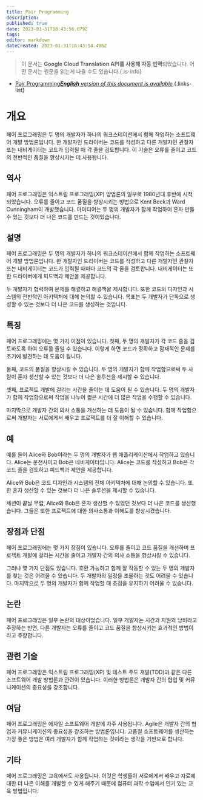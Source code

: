 ```yaml
---
title: Pair Programming
description: 
published: true
date: 2023-01-31T18:43:56.079Z
tags: 
editor: markdown
dateCreated: 2023-01-31T18:43:54.406Z
---
```


> 이 문서는 **Google Cloud Translation API를 사용해 자동 번역**되었습니다.
어떤 문서는 원문을 읽는게 나을 수도 있습니다.{.is-info}

- [Pair Programming***English** version of this document is available*](/en/Knowledge-base/Dictionary/pair-programming)
{.links-list}


# 개요
페어 프로그래밍은 두 명의 개발자가 하나의 워크스테이션에서 함께 작업하는 소프트웨어 개발 방법론입니다. 한 개발자인 드라이버는 코드를 작성하고 다른 개발자인 관찰자 또는 내비게이터는 코드가 입력될 때 각 줄을 검토합니다. 이 기술은 오류를 줄이고 코드의 전반적인 품질을 향상시키는 데 사용됩니다.

## 역사
페어 프로그래밍은 익스트림 프로그래밍(XP) 방법론의 일부로 1980년대 후반에 시작되었습니다. 오류를 줄이고 코드 품질을 향상시키는 방법으로 Kent Beck과 Ward Cunningham이 개발했습니다. 아이디어는 두 명의 개발자가 함께 작업하여 혼자 만들 수 있는 것보다 더 나은 코드를 만드는 것이었습니다.

## 설명
페어 프로그래밍은 두 명의 개발자가 하나의 워크스테이션에서 함께 작업하는 소프트웨어 개발 방법론입니다. 한 개발자인 드라이버는 코드를 작성하고 다른 개발자인 관찰자 또는 내비게이터는 코드가 입력될 때마다 코드의 각 줄을 검토합니다. 내비게이터는 또한 드라이버에게 피드백과 제안을 제공합니다.

두 개발자가 협력하여 문제를 해결하고 해결책을 제시합니다. 또한 코드의 디자인과 시스템의 전반적인 아키텍처에 대해 논의할 수 있습니다. 목표는 두 개발자가 단독으로 생성할 수 있는 것보다 더 나은 코드를 생성하는 것입니다.

## 특징
페어 프로그래밍에는 몇 가지 이점이 있습니다. 첫째, 두 명의 개발자가 각 코드 줄을 검토하도록 하여 오류를 줄일 수 있습니다. 이렇게 하면 코드가 정확하고 잠재적인 문제를 조기에 발견하는 데 도움이 됩니다.

둘째, 코드의 품질을 향상시킬 수 있습니다. 두 명의 개발자가 함께 작업함으로써 두 사람이 혼자 생산할 수 있는 것보다 더 나은 솔루션을 제시할 수 있습니다.

셋째, 프로젝트 개발에 걸리는 시간을 줄이는 데 도움이 될 수 있습니다. 두 명의 개발자가 함께 작업함으로써 작업을 나누어 짧은 시간에 더 많은 작업을 수행할 수 있습니다.

마지막으로 개발자 간의 의사 소통을 개선하는 데 도움이 될 수 있습니다. 함께 작업함으로써 개발자는 서로에게서 배우고 프로젝트를 더 잘 이해할 수 있습니다.

## 예
예를 들어 Alice와 Bob이라는 두 명의 개발자가 웹 애플리케이션에서 작업하고 있습니다. Alice는 운전사이고 Bob은 네비게이터입니다. Alice는 코드를 작성하고 Bob은 각 코드 줄을 검토하고 피드백과 제안을 제공합니다.

Alice와 Bob은 코드 디자인과 시스템의 전체 아키텍처에 대해 논의할 수 있습니다. 또한 혼자 생산할 수 있는 것보다 더 나은 솔루션을 제시할 수 있습니다.

세션이 끝날 무렵, Alice와 Bob은 혼자 생산할 수 있었던 것보다 더 나은 코드를 생산했습니다. 그들은 또한 프로젝트에 대한 의사소통과 이해도를 향상시켰습니다.

## 장점과 단점
페어 프로그래밍에는 몇 가지 장점이 있습니다. 오류를 줄이고 코드 품질을 개선하며 프로젝트 개발에 걸리는 시간을 줄이고 개발자 간의 의사 소통을 향상시킬 수 있습니다.

그러나 몇 가지 단점도 있습니다. 호환 가능하고 함께 잘 작동할 수 있는 두 명의 개발자를 찾는 것은 어려울 수 있습니다. 두 개발자의 일정을 조율하는 것도 어려울 수 있습니다. 마지막으로 두 명의 개발자가 함께 작업할 때 초점을 유지하기 어려울 수 있습니다.

## 논란
페어 프로그래밍은 일부 논란의 대상이었습니다. 일부 개발자는 시간과 자원의 낭비라고 주장하는 반면, 다른 개발자는 오류를 줄이고 코드 품질을 향상시키는 효과적인 방법이라고 주장합니다.

## 관련 기술
페어 프로그래밍은 익스트림 프로그래밍(XP) 및 테스트 주도 개발(TDD)과 같은 다른 소프트웨어 개발 방법론과 관련이 있습니다. 이러한 방법론은 개발자 간의 협업 및 커뮤니케이션의 중요성을 강조합니다.

## 여담
페어 프로그래밍은 애자일 소프트웨어 개발에 자주 사용됩니다. Agile은 개발자 간의 협업과 커뮤니케이션의 중요성을 강조하는 방법론입니다. 고품질 소프트웨어를 생산하는 가장 좋은 방법은 여러 개발자가 함께 작업하는 것이라는 생각을 기반으로 합니다.

## 기타
페어 프로그래밍은 교육에서도 사용됩니다. 이것은 학생들이 서로에게서 배우고 자료에 대한 더 나은 이해를 개발할 수 있게 해주기 때문에 컴퓨터 과학 수업에서 인기 있는 교육 방법입니다.